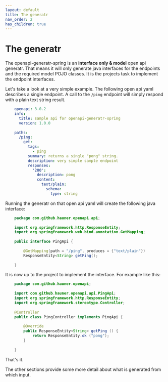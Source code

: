 ```yaml
---
layout: default
title: The generatr
nav_order: 2
has_children: true
---
```


# The generatr

The openapi-generatr-spring is an **interface only & model** open api generatr. That means it will
only generate java interfaces for the endpoints and the required model POJO classes. It is the
projects task to implement the endpoint interfaces.

Let's take a look at a very simple example. The following open api yaml describes a single
endpoint. A call to the `/ping` endpoint will simply respond with a plain text string result. 

```yaml
    openapi: 3.0.2
    info:
      title: sample api for openapi-generatr-spring
      version: 1.0.0
    
    paths:
      /ping:
        get:
          tags:
            - ping
          summary: returns a single "pong" string.
          description: very simple sample endpoint
          responses:
            '200':
              description: pong
              content:
                text/plain:
                  schema:
                    type: string
```

Running the generatr on that open api yaml will create the following java interface:

```java
    package com.github.hauner.openapi.api;
    
    import org.springframework.http.ResponseEntity;
    import org.springframework.web.bind.annotation.GetMapping;
    
    public interface PingApi {
    
        @GetMapping(path = "/ping", produces = {"text/plain"})
        ResponseEntity<String> getPing();
    
    }
```

It is now up to the project to implement the interface. For example like this:

```java
    package com.github.hauner.openapi;
    
    import com.github.hauner.openapi.api.PingApi;
    import org.springframework.http.ResponseEntity;
    import org.springframework.stereotype.Controller;
    
    @Controller
    public class PingController implements PingApi {
    
        @Override
        public ResponseEntity<String> getPing () {
            return ResponseEntity.ok ("pong");
        }
    
    }
```

That's it. 

The other sections provide some more detail about what is generated from which input.
